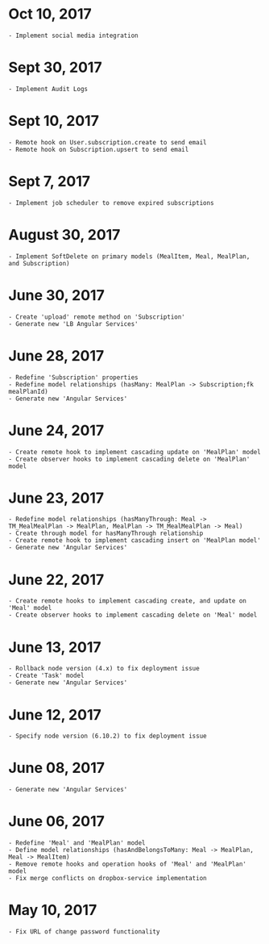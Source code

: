 # Oct 10, 2017
    - Implement social media integration

# Sept 30, 2017
    - Implement Audit Logs

# Sept 10, 2017
    - Remote hook on User.subscription.create to send email
    - Remote hook on Subscription.upsert to send email

# Sept 7, 2017
    - Implement job scheduler to remove expired subscriptions

# August 30, 2017
    - Implement SoftDelete on primary models (MealItem, Meal, MealPlan, and Subscription)

# June 30, 2017
    - Create 'upload' remote method on 'Subscription'
    - Generate new 'LB Angular Services'

# June 28, 2017
    - Redefine 'Subscription' properties
    - Redefine model relationships (hasMany: MealPlan -> Subscription;fk mealPlanId)
    - Generate new 'Angular Services'

# June 24, 2017
    - Create remote hook to implement cascading update on 'MealPlan' model
    - Create observer hooks to implement cascading delete on 'MealPlan' model

# June 23, 2017
    - Redefine model relationships (hasManyThrough: Meal -> TM_MealMealPlan -> MealPlan, MealPlan -> TM_MealMealPlan -> Meal)
    - Create through model for hasManyThrough relationship
    - Create remote hook to implement cascading insert on 'MealPlan model'
    - Generate new 'Angular Services'

# June 22, 2017
    - Create remote hooks to implement cascading create, and update on 'Meal' model
    - Create observer hooks to implement cascading delete on 'Meal' model

# June 13, 2017
    - Rollback node version (4.x) to fix deployment issue
    - Create 'Task' model
    - Generate new 'Angular Services'

# June 12, 2017
    - Specify node version (6.10.2) to fix deployment issue

# June 08, 2017
    - Generate new 'Angular Services'

# June 06, 2017
    - Redefine 'Meal' and 'MealPlan' model
    - Define model relationships (hasAndBelongsToMany: Meal -> MealPlan, Meal -> MealItem)
    - Remove remote hooks and operation hooks of 'Meal' and 'MealPlan' model
    - Fix merge conflicts on dropbox-service implementation

# May 10, 2017
    - Fix URL of change password functionality
